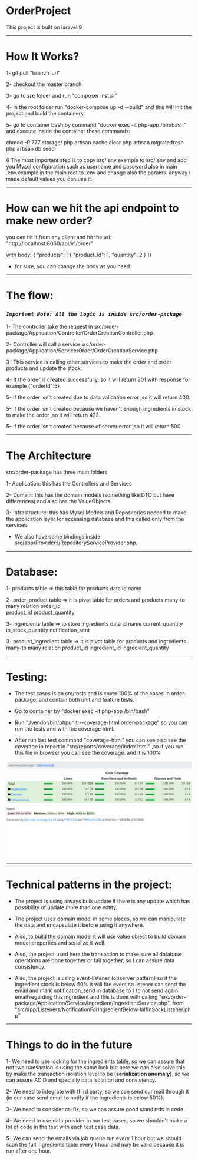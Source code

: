# OrderProject
This project is built on laravel 9
______________________________________________________________
# How It Works?

1- git pull "branch_url"

2- checkout the master branch

3- go to **_src_** folder and run "composer install"

4- in the root folder run "docker-compose up -d --build" and this will init the project and build the containers.

5- go to container bash by command "docker exec -it php-app  /bin/bash" and execute inside the container these commands:

chmod -R 777 storage/
php artisan cache:clear
php artisan migrate:fresh
php artisan db:seed


6 The most important step is to copy src/.env.example to src/.env and add you Mysql configuration such as username and password also in main .env.example in the main root to .env and change also the params. anyway i made default values you can use it.
________________________________________________________________

# How can we hit the api endpoint to make new order?

you can hit it from any client and hit the url:
"http://localhost:8060/api/v1/order"

with body:
{
"products": [
{
"product_id": 1,
"quantity": 2
}
]}

- for sure, you can change the body as you need.

__________________________________________________________________
# The flow:

### **_`Important Note: All the Logic is inside src/order-package`_**

1- The controller take the request in src/order-package/Application/Controller/OrderCreationController.php

2- Controller will call a service src/order-package/Application/Service/Order/OrderCreationService.php

3- This service is calling other services to make the order and order products and update the stock.

4- If the order is created successfully, so it will return 201 with response for example {"orderId":5}.

5- If the order isn't created due to data validation error ,so it will return 400.

5- If the order isn't created because we haven't enough ingredients in stock to make the order ,so it will return 422. 

5- If the order isn't created because of server error ,so it will return 500. 
_____________________________________________________________________

# The Architecture

src/order-package has three main folders

1- Application:
   this has the Controllers and Services

2- Domain:
   this has the domain models (something like DTO but have differences) and also has the ValueObjects

3- Infrastructure:
   this has Mysql Models and Repositories needed to make the application layer for accessing database and this called only from the services.

- We also have some bindings inside src/app/Providers/RepositoryServiceProvider.php.

___________________________________________________________________________
# Database:
1- products table => this table for products data
      id
      name

2- order_product table => it is pivot table for orders and products many-to many relation
    order_id     
    product_id
    product_quantity

3- ingredients table => to store ingredients data
    id
    name
    current_quantity
    in_stock_quantity
    notification_sent

3- product_ingredient table => it is pivot table for products and ingredients many-to many relation
    product_id
    ingredient_id
    ingredient_quantity
_____________________________________________________________________________

# Testing:

- The test cases is on src/tests and is cover 100% of the cases in order-package, and contain both unit and feature tests.

- Go to container  by "docker exec -it php-app  /bin/bash"

- Run "./vendor/bin/phpunit --coverage-html order-package" so you can run the tests and with the coverage html.

- After run last test command "coverage-html" you can see also see the coverage in report in "src/reports/coverage/index.html" ,so if you run this file in browser you can see the coverage. and it is 100%

![img.png](img.png)

_________________________________________________________________________________
# Technical patterns in the project:

- The project is using always bulk update if there is any update which has possibility of update more than one entity.

- The project uses domain model in some places, so we can manipulate the data and encapsulate it before using it anywhere.

- Also, to build the domain model it will use value object to build domain model properties and serialize it well.

- Also, the project used here the transaction to make sure all database operations are done together or fail together, so I can assure data consistency.

- Also, the project is using event-listener (observer pattern) so if the ingredient stock is below 50% it will fire event so listener can send the email and mark notification_send in database to 1 to not send again email regarding this ingredient and this is done with calling "src/order-package/Application/Service/Ingredient/IngredientService.php". from 
"src/app/Listeners/NotificationForIngredientBelowHalfInSockListener.php"
__________________________________________________________________________________________

# Things to do in the future

1- We need to use locking for the ingredients table, so we can assure that not two transaction is using the same lock but here we can also solve this by make the transaction isolation level to be (**serialization anomaly**). so we can assure ACID and specially data isolation and consistency.

2- We need to integrate with third party, so we can send our mail through it (in our case send email to notify if the ingredients is below 50%).

3- We need to consider cs-fix, so we can assure good standards in code.

4- We need to use data provider in our test cases, so we shouldn't make a lot of code in the test with each test case data.

5- We can send the emails via job queue run every 1 hour but we should scan the full ingredients table every 1 hour and may be valid because it is run after one hour.
